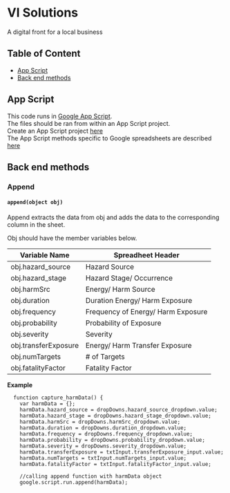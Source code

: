 # VI Solutions 
A digital front for a local business

## Table of Content
- [App Script](#App-Script)
- [Back end methods](#Back-end-methods)

## App Script 
This code runs in [Google App Script](https://developers.google.com/apps-script).   
The files should be ran from within an App Script project.  
Create an App Script project [here](https://script.google.com/)    
The App Script methods specific to Google spreadsheets are described [here](https://developers.google.com/apps-script/reference/spreadsheet)   

## Back end methods
### Append  
#### `append(object obj)`  
  
Append extracts the data from obj and adds the data to the corresponding column in the sheet.   

Obj should have the member variables below. 

| Variable Name  | Spreadheet Header |
| ------------- | ------------- |
| obj.hazard_source  | Hazard Source  |
| obj.hazard_stage | Hazard Stage/ Occurrence |
| obj.harmSrc | Energy/ Harm Source |
| obj.duration | Duration Energy/ Harm Exposure |
| obj.frequency | Frequency of Energy/ Harm Exposure |
| obj.probability | Probability of Exposure |
| obj.severity | Severity | 
| obj.transferExposure | Energy/  Harm Transfer Exposure |
| obj.numTargets | # of Targets | 
| obj.fatalityFactor | Fatality Factor |


__Example__

```
  function capture_harmData() { 
    var harmData = {}; 
    harmData.hazard_source = dropDowns.hazard_source_dropdown.value;
    harmData.hazard_stage = dropDowns.hazard_stage_dropdown.value;  
    harmData.harmSrc = dropDowns.harmSrc_dropdown.value;   
    harmData.duration = dropDowns.duration_dropdown.value;   
    harmData.frequency = dropDowns.frequency_dropdown.value;   
    harmData.probability = dropDowns.probability_dropdown.value;   
    harmData.severity = dropDowns.severity_dropdown.value;   
    harmData.transferExposure = txtInput.transferExposure_input.value;
    harmData.numTargets = txtInput.numTargets_input.value; 
    harmData.fatalityFactor = txtInput.fatalityFactor_input.value; 
    
    //calling append function with harmData object  
    google.script.run.append(harmData);
    
    
 ```
 
 
